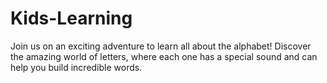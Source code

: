 # Kids-Learning
Join us on an exciting adventure to learn all about the alphabet! Discover the amazing world of letters, where each one has a special sound and can help you build incredible words.
